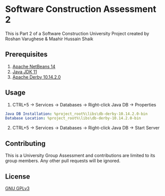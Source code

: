 # Software Construction Assessment 2

This is Part 2 of a Software Construction University Project created by Roshan Varughese & Maahir Hussain Shaik

## Prerequisites

1. [Apache NetBeans 14](https://netbeans.apache.org/download/nb14/)
2. [Java JDK 11](https://www.oracle.com/nz/java/technologies/javase/jdk11-archive-downloads.html)
3. [Apache Derby 10.14.2.0](https://db.apache.org/derby/derby_downloads.html)


## Usage

1. CTRL+5 -> Services -> Databases -> Right-click Java DB -> Properties

```yaml
Java DB Installation: %project_root%\libs\db-derby-10.14.2.0-bin
Database Location: %project_root%\libs\db-derby-10.14.2.0-bin
```
2. CTRL+5 -> Services -> Databases -> Right-click Java DB -> Start Server

## Contributing

This is a University Group Assessment and contributions are limited to its group members. Any other pull requests will be ignored.

## License

[GNU GPLv3](https://github.com/Animeboynz/Software-Construction-Assessment-1/blob/main/LICENSE)